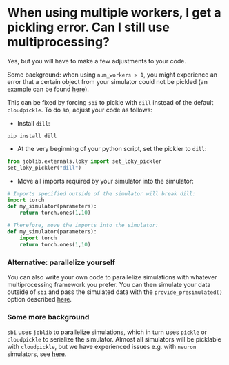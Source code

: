 # When using multiple workers, I get a pickling error. Can I still use multiprocessing?

Yes, but you will have to make a few adjustments to your code. 

Some background: when using `num_workers > 1`, you might experience an error that a 
certain object from your simulator could not be pickled (an example can be found
[here](https://github.com/mackelab/sbi/issues/317)).

This can be fixed by forcing `sbi` to pickle with `dill` instead of the default 
`cloudpickle`. To do so, adjust your code as 
follows:

- Install `dill`:
```
pip install dill
```
- At the very beginning of your python script, set the pickler to `dill`:
```python
from joblib.externals.loky import set_loky_pickler
set_loky_pickler("dill")
```
- Move all imports required by your simulator into the simulator:
```python
# Imports specified outside of the simulator will break dill:
import torch
def my_simulator(parameters):
    return torch.ones(1,10)

# Therefore, move the imports into the simulator:
def my_simulator(parameters):
    import torch
    return torch.ones(1,10)
```

### Alternative: parallelize yourself

You can also write your own code to parallelize simulations with whatever 
multiprocessing framework you prefer. You can then simulate your data outside of `sbi` 
and pass the simulated data with the `provide_presimulated()` option described 
[here](https://www.mackelab.org/sbi/tutorial/06_provide_presimulated/).


### Some more background

`sbi` uses `joblib` to parallelize simulations, which in turn uses `pickle` or 
`cloudpickle` to serialize the simulator. Almost all simulators will be picklable with 
`cloudpickle`, but we have experienced issues e.g. with `neuron` simulators, see
[here](https://github.com/mackelab/sbi/issues/317).